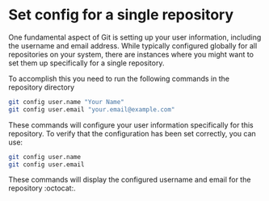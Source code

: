 # Set config for a single repository

One fundamental aspect of Git is setting up your user information, including the username and email address.
While typically configured globally for all repositories on your system, there are instances where you might want to set them up specifically for a single repository.

To accomplish this you need to run the following commands in the repository directory 

```bash
git config user.name "Your Name"
git config user.email "your.email@example.com"
```
These commands will configure your user information specifically for this repository.
To verify that the configuration has been set correctly, you can use:
```bash
git config user.name
git config user.email
```
These commands will display the configured username and email for the repository :octocat:.
